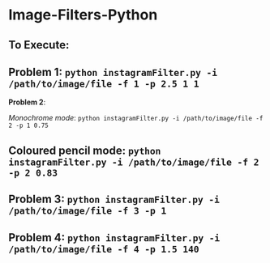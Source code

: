 # Image-Filters-Python

## To Execute:

**Problem 1**:
`python instagramFilter.py -i /path/to/image/file -f 1 -p 2.5 1 1`
-------------------------------------------------------------------
**Problem 2**:

*Monochrome mode*:
`python instagramFilter.py -i /path/to/image/file -f 2 -p 1 0.75`

**Coloured pencil mode**:
`python instagramFilter.py -i /path/to/image/file -f 2 -p 2 0.83`
-------------------------------------------------------------------
**Problem 3**:
`python instagramFilter.py -i /path/to/image/file -f 3 -p 1`
-------------------------------------------------------------------
**Problem 4**:
`python instagramFilter.py -i /path/to/image/file -f 4 -p 1.5 140`
-------------------------------------------------------------------



